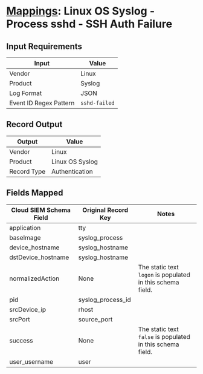 # [Mappings](README.md): Linux OS Syslog - Process sshd - SSH Auth Failure

## Input Requirements

|Input|Value|
|-----|-----|
|Vendor|Linux|
|Product|Syslog|
|Log Format|JSON|
|Event ID Regex Pattern|`sshd-failed`|

## Record Output

|Output|Value|
|------|-----|
|Vendor|Linux|
|Product|Linux OS Syslog|
|Record Type|Authentication|

## Fields Mapped

|Cloud SIEM Schema Field|Original Record Key|Notes|
|-----------------------|-------------------|-----|
|application|tty||
|baseImage|syslog_process||
|device_hostname|syslog_hostname||
|dstDevice_hostname|syslog_hostname||
|normalizedAction|None|The static text `logon` is populated in this schema field.|
|pid|syslog_process_id||
|srcDevice_ip|rhost||
|srcPort|source_port||
|success|None|The static text `false` is populated in this schema field.|
|user_username|user||

